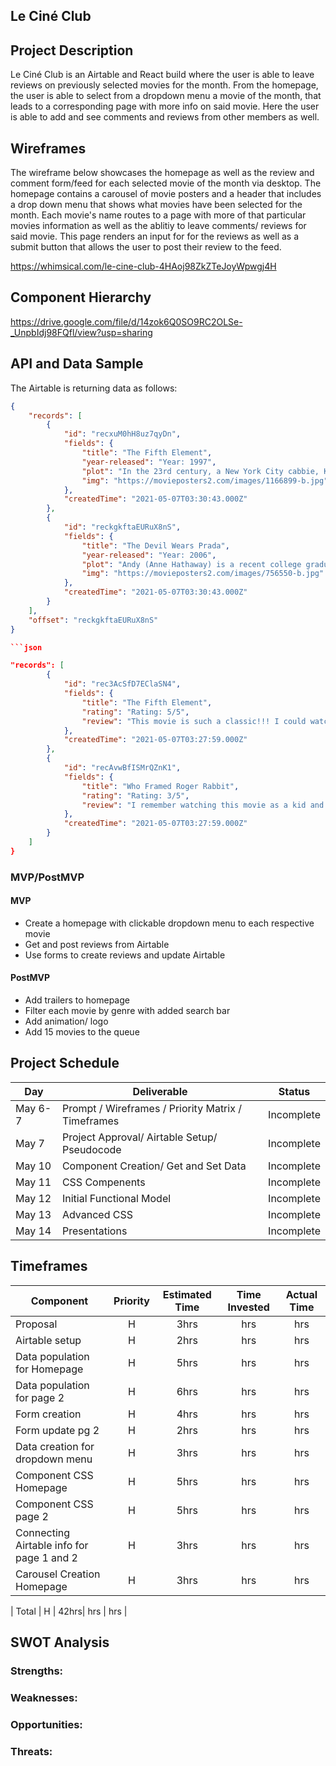 
## Le Ciné Club

## Project Description

Le Ciné Club is an Airtable and React build where the user is able to leave reviews on previously selected movies for the month. From the homepage, the user is able to select from a dropdown menu a movie of the month, that leads to a corresponding page with more info on said movie. Here the user is able to add and see comments and reviews from other members as well. 

## Wireframes

The wireframe below showcases the homepage as well as the review and comment form/feed for each selected movie of the month via desktop. The homepage contains a carousel of movie posters and a header that includes a drop down menu that shows what movies have been selected for the month. Each movie's name routes to a page with more of that particular movies information as well as the ablitiy to leave comments/ reviews for said movie. This page renders an input for for the reviews as well as a submit button that allows the user to post their review to the feed.  

https://whimsical.com/le-cine-club-4HAoj98ZkZTeJoyWpwgj4H

## Component Hierarchy

https://drive.google.com/file/d/14zok6Q0SO9RC2OLSe-_UnpbIdj98FQfl/view?usp=sharing

## API and Data Sample

The Airtable is returning data as follows:

```json
{
    "records": [
        {
            "id": "recxuM0hH8uz7qyDn",
            "fields": {
                "title": "The Fifth Element",
                "year-released": "Year: 1997",
                "plot": "In the 23rd century, a New York City cabbie, Korben Dallas (Bruce Willis), finds the fate of the world in his hands when Leeloo (Milla Jovovich) falls...",
                "img": "https://movieposters2.com/images/1166899-b.jpg"
            },
            "createdTime": "2021-05-07T03:30:43.000Z"
        },
        {
            "id": "reckgkftaEURuX8nS",
            "fields": {
                "title": "The Devil Wears Prada",
                "year-released": "Year: 2006",
                "plot": "Andy (Anne Hathaway) is a recent college graduate with big dreams. Upon landing a job at prestigious Runway magazine, she finds herself the assistant ...",
                "img": "https://movieposters2.com/images/756550-b.jpg"
            },
            "createdTime": "2021-05-07T03:30:43.000Z"
        }
    ],
    "offset": "reckgkftaEURuX8nS"
}

```json

"records": [
        {
            "id": "rec3AcSfD7EClaSN4",
            "fields": {
                "title": "The Fifth Element",
                "rating": "Rating: 5/5",
                "review": "This movie is such a classic!!! I could watch it a million times and never get bored."
            },
            "createdTime": "2021-05-07T03:27:59.000Z"
        },
        {
            "id": "recAvwBfISMrQZnK1",
            "fields": {
                "title": "Who Framed Roger Rabbit",
                "rating": "Rating: 3/5",
                "review": "I remember watching this movie as a kid and thinking it was so cool with the cartoon integration. A really fun movie to throw on for the kicks."
            },
            "createdTime": "2021-05-07T03:27:59.000Z"
        }
    ]
}

```

### MVP/PostMVP

#### MVP 

- Create a homepage with clickable dropdown menu to each respective movie
- Get and post reviews from Airtable 
- Use forms to create reviews and update Airtable 

#### PostMVP  

- Add trailers to homepage 
- Filter each movie by genre with added search bar
- Add animation/ logo
- Add 15 movies to the queue

## Project Schedule

|  Day | Deliverable | Status
|---|---| ---|
|May 6-7| Prompt / Wireframes / Priority Matrix / Timeframes | Incomplete
|May 7| Project Approval/ Airtable Setup/ Pseudocode  | Incomplete
|May 10| Component Creation/ Get and Set Data| Incomplete
|May 11| CSS Compenents | Incomplete
|May 12| Initial Functional Model  | Incomplete
|May 13| Advanced CSS | Incomplete
|May 14| Presentations | Incomplete

## Timeframes

| Component | Priority | Estimated Time | Time Invested | Actual Time |
| --- | :---: |  :---: | :---: | :---: |
| Proposal | H | 3hrs| hrs | hrs |
| Airtable setup | H | 2hrs| hrs | hrs |
| Data population for Homepage | H | 5hrs| hrs | hrs |
| Data population for page 2 | H | 6hrs| hrs | hrs |
| Form creation | H | 4hrs| hrs | hrs |
| Form update pg 2  | H | 2hrs| hrs | hrs |
| Data creation for dropdown menu | H | 3hrs| hrs | hrs |
| Component CSS Homepage| H | 5hrs| hrs | hrs |
| Component CSS page 2  | H | 5hrs| hrs | hrs |
| Connecting Airtable info for page 1 and 2  | H | 3hrs| hrs | hrs |
| Carousel Creation Homepage | H | 3hrs| hrs | hrs |

| Total | H | 42hrs| hrs | hrs |

## SWOT Analysis

### Strengths:

### Weaknesses:

### Opportunities:

### Threats:
